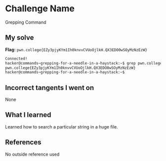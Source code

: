# Challenge Name
Grepping Command

## My solve
**Flag:** `pwn.college{EZy3pjyKYm1Ih0knvvCVUoOjlkH.QX3EDO0wSOyMzNzEzW}`

```bash
Connected!
hacker@commands~grepping-for-a-needle-in-a-haystack:~$ grep pwn.college /challenge/data.txt
pwn.college{EZy3pjyKYm1Ih0knvvCVUoOjlkH.QX3EDO0wSOyMzNzEzW}
hacker@commands~grepping-for-a-needle-in-a-haystack:~$
```
## Incorrect tangents I went on
None

## What I learned
Learned how to search a particular string in a huge file.

## References 
No outside reference used
